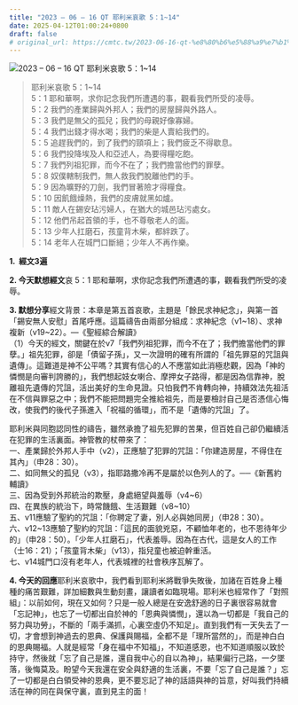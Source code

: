```yaml
---
title: "2023 – 06 – 16 QT 耶利米哀歌 5：1~14"
date: 2025-04-12T01:00:24+0800
draft: false
# original_url: https://cmtc.tw/2023-06-16-qt-%e8%80%b6%e5%88%a9%e7%b1%b3%e5%93%80%e6%ad%8c-5%ef%bc%9a114
---
```


![2023 – 06 – 16 QT  耶利米哀歌 5：1~14](/images/qt.jpg  "2023 – 06 – 16 QT  耶利米哀歌 5：1~14")

> 耶利米哀歌 5：1~14  
> 5：1 耶和華啊，求你記念我們所遭遇的事，觀看我們所受的凌辱。  
> 5：2 我們的產業歸與外邦人；我們的房屋歸與外路人。  
> 5：3 我們是無父的孤兒；我們的母親好像寡婦。  
> 5：4 我們出錢才得水喝；我們的柴是人賣給我們的。  
> 5：5 追趕我們的，到了我們的頸項上；我們疲乏不得歇息。  
> 5：6 我們投降埃及人和亞述人，為要得糧吃飽。  
> 5：7 我們列祖犯罪，而今不在了；我們擔當他們的罪孽。  
> 5：8 奴僕轄制我們，無人救我們脫離他們的手。  
> 5：9 因為曠野的刀劍，我們冒著險才得糧食。  
> 5：10 因飢餓燥熱，我們的皮膚就黑如爐。  
> 5：11 敵人在錫安玷污婦人，在猶大的城邑玷污處女。  
> 5：12 他們吊起首領的手，也不尊敬老人的面。  
> 5：13 少年人扛磨石，孩童背木柴，都絆跌了。  
> 5：14 老年人在城門口斷絕；少年人不再作樂。

**1.  經文3遍**

**2. 今天默想經文**哀 5：1 耶和華啊，求你記念我們所遭遇的事，觀看我們所受的凌辱。

**3. 默想分享**經文背景：本章是第五首哀歌，主題是「餘民求神紀念」，與第一首「錫安無人安慰」首尾呼應。這篇禱告由兩部分組成：求神紀念（v1~18）、求神複新（v19~22）。—《聖經綜合解讀》  
（1）今天的經文，關鍵在於v7「我們列祖犯罪，而今不在了；我們擔當他們的罪孽。」祖先犯罪，卻是「債留子孫」，又一次證明的確有所謂的「祖先罪惡的咒詛與遺傳」。這難道是神不公平嗎？其實有信心的人不應當如此消極悲觀，因為「神的憐憫是向審判誇勝的」，我們想起妓女喇合、摩押女子路得，都是因為信靠神，脫離祖先遺傳的咒詛，活出美好的生命見證。只怕我們不肯轉向神，持續效法先祖活在不信與罪惡之中；我們不能把問題完全推給祖先，而是要檢討自己是否憑信心悔改，使我們的後代子孫進入「祝福的循環」，而不是「遺傳的咒詛」了。

耶利米與同胞認同性的禱告，雖然承擔了祖先犯罪的苦果，但百姓自己卻仍繼續活在犯罪的生活裏面。神管教的杖帶來了：  
一、產業歸於外邦人手中（v2），正應驗了犯罪的咒詛：「你建造房屋，不得住在其內」（申28：30）。  
二、如同無父的孤兒（v3），指耶路撒冷再不是屬於以色列人的了。──《新舊約輔讀》  
三、因為受到外邦統治的欺壓，身處絕望與羞辱（v4~6）  
四、在異族的統治下，時常饑餓、生活艱難（v8~10）  
五、v11應驗了聖約的咒詛：「你聘定了妻，別人必與她同房」（申28：30）。  
六、v12~13應驗了聖約的咒詛：「這民的面貌兇惡，不顧恤年老的，也不恩待年少的」（申28：50）。「少年人扛磨石」，代表羞辱。因為在古代，這是女人的工作（士16：21）；「孩童背木柴」（v13），指兒童也被迫幹重活。  
七、v14城門口沒有老年人，代表城裡的社會秩序瓦解了。

**4. 今天的回應**耶利米哀歌中，我們看到耶利米將戰爭失敗後，加諸在百姓身上種種的痛苦艱難，詳加細數與生動刻畫，讓讀者如臨現場。耶利米也經常作了「對照組」：以前如何，現在又如何？只是一般人總是在安逸舒適的日子裏很容易就會「忘記神」，也忘了一切都出自於神的「恩典與憐憫」，還以為一切都是「我自己的努力與功勞」，不斷的「兩手滿抓，心裏空虛仍不知足」。直到我們有一天失去了一切，才會想到神過去的恩典、保護與賜福，全都不是「理所當然的」，而是神白白的恩典賜福。人就是經常「身在福中不知福」，不知道感恩，也不知道順服以致於持守，然後就「忘了自己是誰，還自我中心的自以為神」，結果偏行己路，一夕墜落，後悔莫及。盼望今天我還在安全與舒適的生活裏，不要「忘了自己是誰？」忘了一切都是白白領受神的恩典，更不要忘記了神的話語與神的旨意，好叫我們持續活在神的同在與保守裏，直到見主的面！